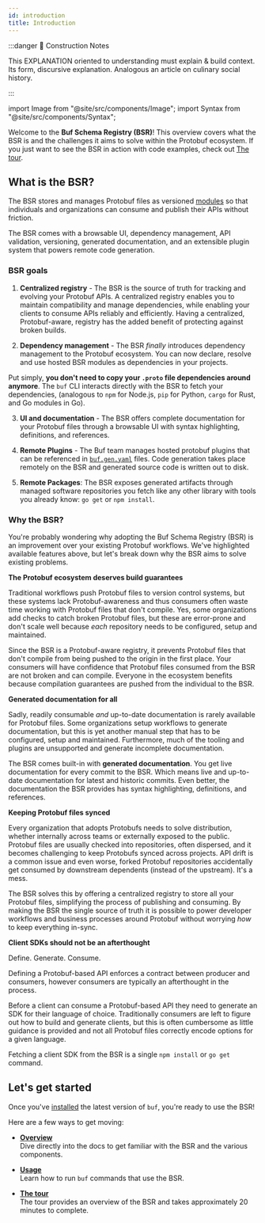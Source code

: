 ```yaml
---
id: introduction
title: Introduction
---
```



:::danger 🚧 Construction Notes

This EXPLANATION oriented to understanding must explain & build context. Its form, discursive explanation. Analogous an
article on culinary social history.

:::

import Image from "@site/src/components/Image";
import Syntax from "@site/src/components/Syntax";


Welcome to the **Buf Schema Registry (BSR)**! This overview covers what the BSR
is and the challenges it aims to solve within the Protobuf ecosystem. If you
just want to see the BSR in action with code examples, check out
[The tour](/tutorials/tour/configure-and-build.md).

## What is the BSR?

The BSR stores and manages Protobuf files as versioned
[modules](explanation#modules) so that individuals and organizations can
consume and publish their APIs without friction.

The BSR comes with a browsable UI, dependency management, API validation,
versioning, generated documentation, and an extensible plugin system that powers
remote code generation.

### BSR goals

1. **Centralized registry** - The BSR is the source of truth for tracking and
   evolving your Protobuf APIs. A centralized registry enables you to maintain
   compatibility and manage dependencies, while enabling your clients to consume
   APIs reliably and efficiently. Having a centralized, Protobuf-aware, registry
   has the added benefit of protecting against broken builds.

2. **Dependency management** - The BSR _finally_ introduces dependency
   management to the Protobuf ecosystem. You can now declare, resolve and use
   hosted BSR modules as dependencies in your projects.

Put simply, **you don't need to copy your `.proto` file dependencies around
anymore**. The `buf` CLI interacts directly with the BSR to fetch your
dependencies, (analogous to `npm` for Node.js, `pip` for Python, `cargo` for
Rust, and Go modules in Go).

3. **UI and documentation** - The BSR offers complete documentation for your
   Protobuf files through a browsable UI with syntax highlighting, definitions,
   and references.

4. **Remote Plugins** - The Buf team manages hosted protobuf plugins that can
   be referenced in [`buf.gen.yaml`][buf-gen-yaml] files. Code generation takes
   place remotely on the BSR and generated source code is written out to disk.

5. **Remote Packages**: The BSR exposes generated artifacts through managed
   software repositories you fetch like any other library with tools you already
   know: `go get` or `npm install`.

### Why the BSR?

You're probably wondering why adopting the Buf Schema Registry (BSR) is an
improvement over your existing Protobuf workflows. We've highlighted available 
features above, but let's break down why the BSR aims to solve existing problems.

**The Protobuf ecosystem deserves build guarantees**

Traditional workflows push Protobuf files to version control systems, but these
systems lack Protobuf-awareness and thus consumers often waste time working with
Protobuf files that don't compile. Yes, some organizations add checks to catch
broken Protobuf files, but these are error-prone and don't scale well because
_each_ repository needs to be configured, setup and maintained.

Since the BSR is a Protobuf-aware registry, it prevents Protobuf files that
don't compile from being pushed to the origin in the first place. Your consumers
will have confidence that Protobuf files consumed from the BSR are not broken
and can compile. Everyone in the ecosystem benefits because compilation
guarantees are pushed from the individual to the BSR.

**Generated documentation for all**

Sadly, readily consumable _and_ up-to-date documentation is rarely available for
Protobuf files. Some organizations setup workflows to generate documentation,
but this is yet another manual step that has to be configured, setup and
maintained. Furthermore, much of the tooling and plugins are unsupported and
generate incomplete documentation.

The BSR comes built-in with **generated documentation**. You get live
documentation for every commit to the BSR. Which means live and up-to-date
documentation for latest and historic commits. Even better, the documentation
the BSR provides has syntax highlighting, definitions, and references.

**Keeping Protobuf files synced**

Every organization that adopts Protobufs needs to solve distribution, whether
internally across teams or externally exposed to the public. Protobuf files are
usually checked into repositories, often dispersed, and it becomes challenging
to keep Protobufs synced across projects. API drift is a common issue and even
worse, forked Protobuf repositories accidentally get consumed by downstream
dependents (instead of the upstream). It's a mess.

The BSR solves this by offering a centralized registry to store all your
Protobuf files, simplifying the process of publishing and consuming. By making
the BSR the single source of truth it is possible to power developer workflows
and business processes around Protobuf without worrying _how_ to keep everything
in-sync.

**Client SDKs should not be an afterthought**

Define. Generate. Consume.

Defining a Protobuf-based API enforces a contract between producer and
consumers, however consumers are typically an afterthought in the process.

Before a client can consume a Protobuf-based API they need to generate an SDK
for their language of choice. Traditionally consumers are left to figure out how
to build and generate clients, but this is often cumbersome as little guidance
is provided and not all Protobuf files correctly encode options for a given
language.

Fetching a client SDK from the BSR is a single `npm install` or `go get`
command.

## Let's get started

Once you've [installed](../installation) the latest version of `buf`, you're
ready to use the BSR!

Here are a few ways to get moving:

- **[Overview](explanation.mdx)** <br/> Dive directly into the docs to get familiar
  with the BSR and the various components.

- **[Usage](reference)** <br/> Learn how to run `buf` commands that use the BSR.

- **[The tour](/tutorials/tour/configure-and-build.md)** <br/> The tour provides an overview of the BSR and takes approximately 20 minutes to complete.

[buf-gen-yaml]: ../configuration/v1/buf-gen-yaml#plugins
